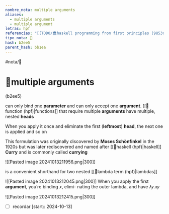```yaml
---
nombre_nota: multiple arguments
aliases:
  - multiple arguments
  - multiple argument
letras: hpf
referencias: "[[TODO/🏛️haskell programming from first principles (9853c).md]]"
tipo_nota: 📑
hash: b2ee5
parent_hash: bb1ea
---
```


#nota/📑

# 📑multiple arguments
<div class="hash">(b2ee5)</div>

can only bind one __parameter__ and can only accept one __argument__. [[📑function (hpf)|functions]] that require multiple __arguments__ have multiple, nested __heads__

When you apply it once and eliminate the first (__leftmost__) __head__, the next one is applied and so on

This formulation was originally discovered by __Moses Schönfinkel__ in the 1920s but was later rediscovered and named after [[📑haskell (hpf)|haskell]] __Curry__ and is commonly called __currying__

![[Pasted image 20241013211956.png|300]]

is a convenient shorthand for two nested [[📑lambda term (hpf)|lambdas]]

![[Pasted image 20241013212045.png|300]]
When you apply the first __argument__, you’re binding 𝑥, elimi-
nating the outer lambda, and have 𝜆𝑦.𝑥𝑦


![[Pasted image 20241013212415.png|300]]



- [ ] recordar  [start:: 2024-10-13]
